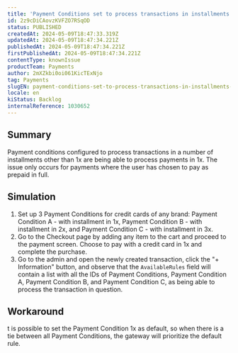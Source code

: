```yaml
---
title: 'Payment Conditions set to process transactions in installments other than 1x are processing transactions as prepaid in full'
id: 2z9cDiCAovzKVFZO7RSqOD
status: PUBLISHED
createdAt: 2024-05-09T18:47:33.319Z
updatedAt: 2024-05-09T18:47:34.221Z
publishedAt: 2024-05-09T18:47:34.221Z
firstPublishedAt: 2024-05-09T18:47:34.221Z
contentType: knownIssue
productTeam: Payments
author: 2mXZkbi0oi061KicTExNjo
tag: Payments
slugEN: payment-conditions-set-to-process-transactions-in-installments-other-than-1x-are-processing-transactions-as-prepaid-in-full
locale: en
kiStatus: Backlog
internalReference: 1030652
---
```


## Summary


Payment conditions configured to process transactions in a number of installments other than 1x are being able to process payments in 1x. The issue only occurs for payments where the user has chosen to pay as prepaid in full.


##

## Simulation



1. Set up 3 Payment Conditions for credit cards of any brand: Payment Condition A - with installment in 1x, Payment Condition B - with installment in 2x, and Payment Condition C - with installment in 3x.
2. Go to the Checkout page by adding any item to the cart and proceed to the payment screen. Choose to pay with a credit card in 1x and complete the purchase.
3. Go to the admin and open the newly created transaction, click the "+ Information" button, and observe that the `AvailableRules` field will contain a list with all the IDs of Payment Conditions, Payment Condition A, Payment Condition B, and Payment Condition C, as being able to process the transaction in question.


##

## Workaround


t is possible to set the Payment Condition 1x as default, so when there is a tie between all Payment Conditions, the gateway will prioritize the default rule.





